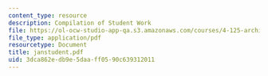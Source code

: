 ```yaml
---
content_type: resource
description: Compilation of Student Work
file: https://ol-ocw-studio-app-qa.s3.amazonaws.com/courses/4-125-architecture-studio-building-in-landscapes-fall-2002/3dca862edb9e5daaff0590c639312011_janstudent.pdf
file_type: application/pdf
resourcetype: Document
title: janstudent.pdf
uid: 3dca862e-db9e-5daa-ff05-90c639312011
---
```

